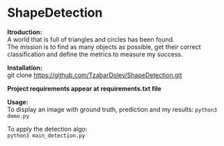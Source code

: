 # ShapeDetection

**Itroduction:** <br>
A world that is full of triangles and circles has been found. <br>
The mission is to find as many objects as possible, get their correct classification and define the metrics to measure my success.

**Installation:**<br>
git clone https://github.com/TzabarDolev/ShapeDetection.git

**Project requirements appear at requirements.txt file**

**Usage:**<br>
To display an image with ground truth, prediction and my results:
`python3 demo.py`

To apply the detection algo:<br>
`python3 main_detection.py`
